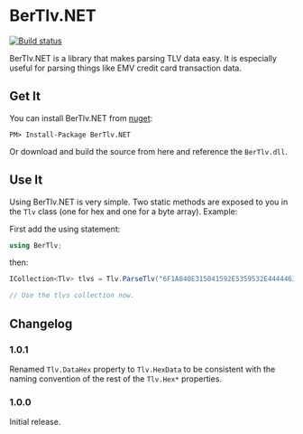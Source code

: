 # BerTlv.NET

[![Build status](https://ci.appveyor.com/api/projects/status/0k3ng0ykfuoysxwi?svg=true)](https://ci.appveyor.com/project/kspearrin/bertlv-net)

BerTlv.NET is a library that makes parsing TLV data easy. It is especially
useful for parsing things like EMV credit card transaction data.

## Get It

You can install BerTlv.NET from [nuget](https://www.nuget.org/packages/BerTlv.NET/):

    PM> Install-Package BerTlv.NET

Or download and build the source from here and reference the `BerTlv.dll`.

## Use It

Using BerTlv.NET is very simple. Two static methods are exposed to you in the
`Tlv` class (one for hex and one for a byte array). Example:

First add the using statement:

```csharp
using BerTlv;
```

then:

```csharp
ICollection<Tlv> tlvs = Tlv.ParseTlv("6F1A840E315041592E5359532E4444463031A5088801025F2D02656E");

// Use the tlvs collection now.
```

## Changelog

### 1.0.1

Renamed `Tlv.DataHex` property to `Tlv.HexData` to be consistent with the naming convention of the rest of the `Tlv.Hex*` properties.

### 1.0.0

Initial release.
